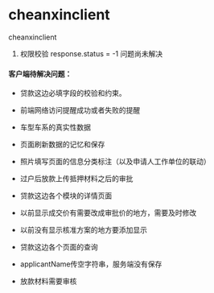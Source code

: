 # cheanxinclient
cheanxinclient


1. 权限校验 response.status = -1 问题尚未解决

#### 客户端待解决问题：

 - 贷款这边必填字段的校验和约束。

 - 前端网络访问提醒成功或者失败的提醒

 - 车型车系的真实性数据

 - 页面刷新数据的记忆和保存

 - 照片填写页面的信息分类标注（以及申请人工作单位的联动）

 - 过户后放款上传抵押材料之后的审批

 - 贷款这边各个模块的详情页面

 - 以前显示成交价有需要改成审批价的地方，需要及时修改

 - 以前没有显示核准方案的地方要添加显示

 - 贷款这边各个页面的查询

 - applicantName传空字符串，服务端没有保存

 - 放款材料需要审核